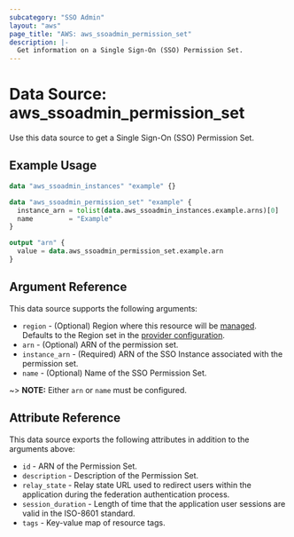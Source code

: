 ```yaml
---
subcategory: "SSO Admin"
layout: "aws"
page_title: "AWS: aws_ssoadmin_permission_set"
description: |-
  Get information on a Single Sign-On (SSO) Permission Set.
---
```


# Data Source: aws_ssoadmin_permission_set

Use this data source to get a Single Sign-On (SSO) Permission Set.

## Example Usage

```terraform
data "aws_ssoadmin_instances" "example" {}

data "aws_ssoadmin_permission_set" "example" {
  instance_arn = tolist(data.aws_ssoadmin_instances.example.arns)[0]
  name         = "Example"
}

output "arn" {
  value = data.aws_ssoadmin_permission_set.example.arn
}
```

## Argument Reference

This data source supports the following arguments:

* `region` - (Optional) Region where this resource will be [managed](https://docs.aws.amazon.com/general/latest/gr/rande.html#regional-endpoints). Defaults to the Region set in the [provider configuration](https://registry.terraform.io/providers/hashicorp/aws/latest/docs#aws-configuration-reference).
* `arn` - (Optional) ARN of the permission set.
* `instance_arn` - (Required) ARN of the SSO Instance associated with the permission set.
* `name` - (Optional) Name of the SSO Permission Set.

~> **NOTE:** Either `arn` or `name` must be configured.

## Attribute Reference

This data source exports the following attributes in addition to the arguments above:

* `id` - ARN of the Permission Set.
* `description` - Description of the Permission Set.
* `relay_state` - Relay state URL used to redirect users within the application during the federation authentication process.
* `session_duration` - Length of time that the application user sessions are valid in the ISO-8601 standard.
* `tags` - Key-value map of resource tags.
